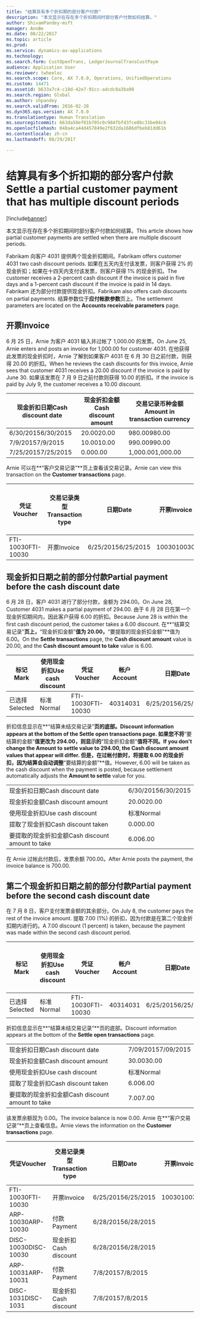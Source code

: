```yaml
---
title: "结算具有多个折扣期的部分客户付款"
description: "本文显示在存在多个折扣期间时部分客户付款如何结算。"
author: ShivamPandey-msft
manager: AnnBe
ms.date: 08/22/2017
ms.topic: article
ms.prod: 
ms.service: dynamics-ax-applications
ms.technology: 
ms.search.form: CustOpenTrans, LedgerJournalTransCustPaym
audience: Application User
ms.reviewer: twheeloc
ms.search.scope: Core, AX 7.0.0, Operations, UnifiedOperations
ms.custom: 14471
ms.assetid: b633a7c4-c18d-42e7-91cc-adcdc8a3ba98
ms.search.region: Global
ms.author: shpandey
ms.search.validFrom: 2016-02-28
ms.dyn365.ops.version: AX 7.0.0
ms.translationtype: Human Translation
ms.sourcegitcommit: 663da58ef01b705c0c984fbfd3fce8bc31be04c6
ms.openlocfilehash: 048a4ca44d457849e2f632da1686dfbeb81dd61b
ms.contentlocale: zh-cn
ms.lasthandoff: 08/29/2017

---
```


# <a name="settle-a-partial-customer-payment-that-has-multiple-discount-periods"></a><span data-ttu-id="d358d-103">结算具有多个折扣期的部分客户付款</span><span class="sxs-lookup"><span data-stu-id="d358d-103">Settle a partial customer payment that has multiple discount periods</span></span>

[!include[banner](../includes/banner.md)]


<span data-ttu-id="d358d-104">本文显示在存在多个折扣期间时部分客户付款如何结算。</span><span class="sxs-lookup"><span data-stu-id="d358d-104">This article shows how partial customer payments are settled when there are multiple discount periods.</span></span>

<span data-ttu-id="d358d-105">Fabrikam 向客户 4031 提供两个现金折扣期间。</span><span class="sxs-lookup"><span data-stu-id="d358d-105">Fabrikam offers customer 4031 two cash discount periods.</span></span> <span data-ttu-id="d358d-106">如果在五天内支付该发票，则客户获得 2% 的现金折扣；如果在十四天内支付该发票，则客户获得 1% 的现金折扣。</span><span class="sxs-lookup"><span data-stu-id="d358d-106">The customer receives a 2-percent cash discount if the invoice is paid in five days and a 1-percent cash discount if the invoice is paid in 14 days.</span></span> <span data-ttu-id="d358d-107">Fabrikam 还为部分付款提供现金折扣。</span><span class="sxs-lookup"><span data-stu-id="d358d-107">Fabrikam also offers cash discounts on partial payments.</span></span> <span data-ttu-id="d358d-108">结算参数位于**应付帐款参数**页上。</span><span class="sxs-lookup"><span data-stu-id="d358d-108">The settlement parameters are located on the **Accounts receivable parameters** page.</span></span>

## <a name="invoice"></a><span data-ttu-id="d358d-109">开票</span><span class="sxs-lookup"><span data-stu-id="d358d-109">Invoice</span></span>
<span data-ttu-id="d358d-110">6 月 25 日，Arnie 为客户 4031 输入并过帐了 1,000.00 的发票。</span><span class="sxs-lookup"><span data-stu-id="d358d-110">On June 25, Arnie enters and posts an invoice for 1,000.00 for customer 4031.</span></span> <span data-ttu-id="d358d-111">在他获得此发票的现金折扣时，Arnie 了解到如果客户 4031 在 6 月 30 日之前付款，则获得 20.00 的折扣。</span><span class="sxs-lookup"><span data-stu-id="d358d-111">When he reviews the cash discounts for this invoice, Arnie sees that customer 4031 receives a 20.00 discount if the invoice is paid by June 30.</span></span> <span data-ttu-id="d358d-112">如果该发票在 7 月 9 日之前付款则获得 10.00 的折扣。</span><span class="sxs-lookup"><span data-stu-id="d358d-112">If the invoice is paid by July 9, the customer receives a 10.00 discount.</span></span>

| <span data-ttu-id="d358d-113">现金折扣日期</span><span class="sxs-lookup"><span data-stu-id="d358d-113">Cash discount date</span></span> | <span data-ttu-id="d358d-114">现金折扣金额</span><span class="sxs-lookup"><span data-stu-id="d358d-114">Cash discount amount</span></span> | <span data-ttu-id="d358d-115">交易记录币种金额</span><span class="sxs-lookup"><span data-stu-id="d358d-115">Amount in transaction currency</span></span> |
|--------------------|----------------------|--------------------------------|
| <span data-ttu-id="d358d-116">6/30/2015</span><span class="sxs-lookup"><span data-stu-id="d358d-116">6/30/2015</span></span>          | <span data-ttu-id="d358d-117">20.00</span><span class="sxs-lookup"><span data-stu-id="d358d-117">20.00</span></span>                | <span data-ttu-id="d358d-118">980.00</span><span class="sxs-lookup"><span data-stu-id="d358d-118">980.00</span></span>                         |
| <span data-ttu-id="d358d-119">7/9/2015</span><span class="sxs-lookup"><span data-stu-id="d358d-119">7/9/2015</span></span>           | <span data-ttu-id="d358d-120">10.00</span><span class="sxs-lookup"><span data-stu-id="d358d-120">10.00</span></span>                | <span data-ttu-id="d358d-121">990.00</span><span class="sxs-lookup"><span data-stu-id="d358d-121">990.00</span></span>                         |
| <span data-ttu-id="d358d-122">7/25/2015</span><span class="sxs-lookup"><span data-stu-id="d358d-122">7/25/2015</span></span>          | <span data-ttu-id="d358d-123">0.00</span><span class="sxs-lookup"><span data-stu-id="d358d-123">0.00</span></span>                 | <span data-ttu-id="d358d-124">1,000.00</span><span class="sxs-lookup"><span data-stu-id="d358d-124">1,000.00</span></span>                       |

<span data-ttu-id="d358d-125">Arnie 可以在**“客户交易记录”**页上查看该交易记录。</span><span class="sxs-lookup"><span data-stu-id="d358d-125">Arnie can view this transaction on the **Customer transactions** page.</span></span>

| <span data-ttu-id="d358d-126">凭证</span><span class="sxs-lookup"><span data-stu-id="d358d-126">Voucher</span></span>   | <span data-ttu-id="d358d-127">交易记录类型</span><span class="sxs-lookup"><span data-stu-id="d358d-127">Transaction type</span></span> | <span data-ttu-id="d358d-128">日期</span><span class="sxs-lookup"><span data-stu-id="d358d-128">Date</span></span>      | <span data-ttu-id="d358d-129">开票</span><span class="sxs-lookup"><span data-stu-id="d358d-129">Invoice</span></span> | <span data-ttu-id="d358d-130">交易币种借方金额</span><span class="sxs-lookup"><span data-stu-id="d358d-130">Amount in transaction currency debit</span></span> | <span data-ttu-id="d358d-131">交易币种贷方金额</span><span class="sxs-lookup"><span data-stu-id="d358d-131">Amount in transaction currency credit</span></span> | <span data-ttu-id="d358d-132">余额</span><span class="sxs-lookup"><span data-stu-id="d358d-132">Balance</span></span>  | <span data-ttu-id="d358d-133">货币</span><span class="sxs-lookup"><span data-stu-id="d358d-133">Currency</span></span> |
|-----------|------------------|-----------|---------|--------------------------------------|---------------------------------------|----------|----------|
| <span data-ttu-id="d358d-134">FTI-10030</span><span class="sxs-lookup"><span data-stu-id="d358d-134">FTI-10030</span></span> | <span data-ttu-id="d358d-135">开票</span><span class="sxs-lookup"><span data-stu-id="d358d-135">Invoice</span></span>          | <span data-ttu-id="d358d-136">6/25/2015</span><span class="sxs-lookup"><span data-stu-id="d358d-136">6/25/2015</span></span> | <span data-ttu-id="d358d-137">10030</span><span class="sxs-lookup"><span data-stu-id="d358d-137">10030</span></span>   | <span data-ttu-id="d358d-138">1,000.00</span><span class="sxs-lookup"><span data-stu-id="d358d-138">1,000.00</span></span>                             |                                       | <span data-ttu-id="d358d-139">1,000.00</span><span class="sxs-lookup"><span data-stu-id="d358d-139">1,000.00</span></span> | <span data-ttu-id="d358d-140">美元</span><span class="sxs-lookup"><span data-stu-id="d358d-140">USD</span></span>      |

## <a name="partial-payment-before-the-cash-discount-date"></a><span data-ttu-id="d358d-141">现金折扣日期之前的部分付款</span><span class="sxs-lookup"><span data-stu-id="d358d-141">Partial payment before the cash discount date</span></span>
<span data-ttu-id="d358d-142">6 月 28 日，客户 4031 进行了部分付款，金额为 294.00。</span><span class="sxs-lookup"><span data-stu-id="d358d-142">On June 28, Customer 4031 makes a partial payment of 294.00.</span></span> <span data-ttu-id="d358d-143">由于 6 月 28 日在第一个现金折扣期间内，因此客户获得 6.00 的折扣。</span><span class="sxs-lookup"><span data-stu-id="d358d-143">Because June 28 is within the first cash discount period, the customer takes a 6.00 discount.</span></span> <span data-ttu-id="d358d-144">在**“结算交易记录”**页上，**“现金折扣金额”**值为 20.00，**“要提取的现金折扣金额”**值为 6.00。</span><span class="sxs-lookup"><span data-stu-id="d358d-144">On the **Settle transactions** page, the **Cash discount amount** value is 20.00, and the **Cash discount amount to take** value is 6.00.</span></span>

| <span data-ttu-id="d358d-145">标记</span><span class="sxs-lookup"><span data-stu-id="d358d-145">Mark</span></span>     | <span data-ttu-id="d358d-146">使用现金折扣</span><span class="sxs-lookup"><span data-stu-id="d358d-146">Use cash discount</span></span> | <span data-ttu-id="d358d-147">凭证</span><span class="sxs-lookup"><span data-stu-id="d358d-147">Voucher</span></span>   | <span data-ttu-id="d358d-148">帐户</span><span class="sxs-lookup"><span data-stu-id="d358d-148">Account</span></span> | <span data-ttu-id="d358d-149">日期</span><span class="sxs-lookup"><span data-stu-id="d358d-149">Date</span></span>      | <span data-ttu-id="d358d-150">到期日期</span><span class="sxs-lookup"><span data-stu-id="d358d-150">Due date</span></span>  | <span data-ttu-id="d358d-151">开票</span><span class="sxs-lookup"><span data-stu-id="d358d-151">Invoice</span></span> | <span data-ttu-id="d358d-152">交易记录币种金额</span><span class="sxs-lookup"><span data-stu-id="d358d-152">Amount in transaction currency</span></span> | <span data-ttu-id="d358d-153">货币</span><span class="sxs-lookup"><span data-stu-id="d358d-153">Currency</span></span> | <span data-ttu-id="d358d-154">要结算的金额</span><span class="sxs-lookup"><span data-stu-id="d358d-154">Amount to settle</span></span> |
|----------|-------------------|-----------|---------|-----------|-----------|---------|--------------------------------|----------|------------------|
| <span data-ttu-id="d358d-155">已选择</span><span class="sxs-lookup"><span data-stu-id="d358d-155">Selected</span></span> | <span data-ttu-id="d358d-156">标准</span><span class="sxs-lookup"><span data-stu-id="d358d-156">Normal</span></span>            | <span data-ttu-id="d358d-157">FTI-10030</span><span class="sxs-lookup"><span data-stu-id="d358d-157">FTI-10030</span></span> | <span data-ttu-id="d358d-158">4031</span><span class="sxs-lookup"><span data-stu-id="d358d-158">4031</span></span>    | <span data-ttu-id="d358d-159">6/25/2015</span><span class="sxs-lookup"><span data-stu-id="d358d-159">6/25/2015</span></span> | <span data-ttu-id="d358d-160">7/25/2015</span><span class="sxs-lookup"><span data-stu-id="d358d-160">7/25/2015</span></span> | <span data-ttu-id="d358d-161">10030</span><span class="sxs-lookup"><span data-stu-id="d358d-161">10030</span></span>   | <span data-ttu-id="d358d-162">1,000.00</span><span class="sxs-lookup"><span data-stu-id="d358d-162">1,000.00</span></span>                       | <span data-ttu-id="d358d-163">美元</span><span class="sxs-lookup"><span data-stu-id="d358d-163">USD</span></span>      | <span data-ttu-id="d358d-164">294.00</span><span class="sxs-lookup"><span data-stu-id="d358d-164">294.00</span></span>           |

<span data-ttu-id="d358d-165">折扣信息显示在**“结算未结交易记录”**页的底部。</span><span class="sxs-lookup"><span data-stu-id="d358d-165">Discount information appears at the bottom of the **Settle open transactions** page.</span></span> <span data-ttu-id="d358d-166">如果您不将**“要结算的金额”**值更改为 **294.00**，则显示的**“现金折扣金额”**值将不同。</span><span class="sxs-lookup"><span data-stu-id="d358d-166">If you don't change the **Amount to settle** value to **294.00**, the **Cash discount amount** values that appear will differ.</span></span> <span data-ttu-id="d358d-167">但是，在过帐付款时，将提取 6.00 的现金折扣，因为结算会自动调整**“要结算的金额”**值。</span><span class="sxs-lookup"><span data-stu-id="d358d-167">However, 6.00 will be taken as the cash discount when the payment is posted, because settlement automatically adjusts the **Amount to settle** value for you.</span></span>

|                              |           |
|------------------------------|-----------|
| <span data-ttu-id="d358d-168">现金折扣日期</span><span class="sxs-lookup"><span data-stu-id="d358d-168">Cash discount date</span></span>           | <span data-ttu-id="d358d-169">6/30/2015</span><span class="sxs-lookup"><span data-stu-id="d358d-169">6/30/2015</span></span> |
| <span data-ttu-id="d358d-170">现金折扣金额</span><span class="sxs-lookup"><span data-stu-id="d358d-170">Cash discount amount</span></span>         | <span data-ttu-id="d358d-171">20.00</span><span class="sxs-lookup"><span data-stu-id="d358d-171">20.00</span></span>     |
| <span data-ttu-id="d358d-172">使用现金折扣</span><span class="sxs-lookup"><span data-stu-id="d358d-172">Use cash discount</span></span>            | <span data-ttu-id="d358d-173">标准</span><span class="sxs-lookup"><span data-stu-id="d358d-173">Normal</span></span>    |
| <span data-ttu-id="d358d-174">提取了现金折扣</span><span class="sxs-lookup"><span data-stu-id="d358d-174">Cash discount taken</span></span>          | <span data-ttu-id="d358d-175">0.00</span><span class="sxs-lookup"><span data-stu-id="d358d-175">0.00</span></span>      |
| <span data-ttu-id="d358d-176">要提取的现金折扣金额</span><span class="sxs-lookup"><span data-stu-id="d358d-176">Cash discount amount to take</span></span> | <span data-ttu-id="d358d-177">6.00</span><span class="sxs-lookup"><span data-stu-id="d358d-177">6.00</span></span>      |

<span data-ttu-id="d358d-178">在 Arnie 过帐此付款后，发票余额 700.00。</span><span class="sxs-lookup"><span data-stu-id="d358d-178">After Arnie posts the payment, the invoice balance is 700.00.</span></span>

## <a name="partial-payment-before-the-second-cash-discount-date"></a><span data-ttu-id="d358d-179">第二个现金折扣日期之前的部分付款</span><span class="sxs-lookup"><span data-stu-id="d358d-179">Partial payment before the second cash discount date</span></span>
<span data-ttu-id="d358d-180">在 7 月 8 日，客户支付发票金额的其余部分。</span><span class="sxs-lookup"><span data-stu-id="d358d-180">On July 8, the customer pays the rest of the invoice amount.</span></span> <span data-ttu-id="d358d-181">提取 7.00 (1%) 的折扣，因为付款是在第二个现金折扣期内进行的。</span><span class="sxs-lookup"><span data-stu-id="d358d-181">A 7.00 discount (1 percent) is taken, because the payment was made within the second cash discount period.</span></span>

| <span data-ttu-id="d358d-182">标记</span><span class="sxs-lookup"><span data-stu-id="d358d-182">Mark</span></span>     | <span data-ttu-id="d358d-183">使用现金折扣</span><span class="sxs-lookup"><span data-stu-id="d358d-183">Use cash discount</span></span> | <span data-ttu-id="d358d-184">凭证</span><span class="sxs-lookup"><span data-stu-id="d358d-184">Voucher</span></span>   | <span data-ttu-id="d358d-185">帐户</span><span class="sxs-lookup"><span data-stu-id="d358d-185">Account</span></span> | <span data-ttu-id="d358d-186">日期</span><span class="sxs-lookup"><span data-stu-id="d358d-186">Date</span></span>      | <span data-ttu-id="d358d-187">到期日期</span><span class="sxs-lookup"><span data-stu-id="d358d-187">Due date</span></span>  | <span data-ttu-id="d358d-188">开票</span><span class="sxs-lookup"><span data-stu-id="d358d-188">Invoice</span></span> | <span data-ttu-id="d358d-189">交易币种借方金额</span><span class="sxs-lookup"><span data-stu-id="d358d-189">Amount in transaction currency debit</span></span> | <span data-ttu-id="d358d-190">交易币种贷方金额</span><span class="sxs-lookup"><span data-stu-id="d358d-190">Amount in transaction currency credit</span></span> | <span data-ttu-id="d358d-191">货币</span><span class="sxs-lookup"><span data-stu-id="d358d-191">Currency</span></span> | <span data-ttu-id="d358d-192">要结算的金额</span><span class="sxs-lookup"><span data-stu-id="d358d-192">Amount to settle</span></span> |
|----------|-------------------|-----------|---------|-----------|-----------|---------|--------------------------------------|---------------------------------------|----------|------------------|
| <span data-ttu-id="d358d-193">已选择</span><span class="sxs-lookup"><span data-stu-id="d358d-193">Selected</span></span> | <span data-ttu-id="d358d-194">标准</span><span class="sxs-lookup"><span data-stu-id="d358d-194">Normal</span></span>            | <span data-ttu-id="d358d-195">FTI-10030</span><span class="sxs-lookup"><span data-stu-id="d358d-195">FTI-10030</span></span> | <span data-ttu-id="d358d-196">4031</span><span class="sxs-lookup"><span data-stu-id="d358d-196">4031</span></span>    | <span data-ttu-id="d358d-197">6/25/2015</span><span class="sxs-lookup"><span data-stu-id="d358d-197">6/25/2015</span></span> | <span data-ttu-id="d358d-198">7/25/2015</span><span class="sxs-lookup"><span data-stu-id="d358d-198">7/25/2015</span></span> | <span data-ttu-id="d358d-199">10030</span><span class="sxs-lookup"><span data-stu-id="d358d-199">10030</span></span>   | <span data-ttu-id="d358d-200">700.00</span><span class="sxs-lookup"><span data-stu-id="d358d-200">700.00</span></span>                               |                                       | <span data-ttu-id="d358d-201">美元</span><span class="sxs-lookup"><span data-stu-id="d358d-201">USD</span></span>      | <span data-ttu-id="d358d-202">693.00</span><span class="sxs-lookup"><span data-stu-id="d358d-202">693.00</span></span>           |

<span data-ttu-id="d358d-203">折扣信息显示在**“结算未结交易记录”**页的底部。</span><span class="sxs-lookup"><span data-stu-id="d358d-203">Discount information appears at the bottom of the **Settle open transactions** page.</span></span>

|                              |           |
|------------------------------|-----------|
| <span data-ttu-id="d358d-204">现金折扣日期</span><span class="sxs-lookup"><span data-stu-id="d358d-204">Cash discount date</span></span>           | <span data-ttu-id="d358d-205">7/09/2015</span><span class="sxs-lookup"><span data-stu-id="d358d-205">7/09/2015</span></span> |
| <span data-ttu-id="d358d-206">现金折扣金额</span><span class="sxs-lookup"><span data-stu-id="d358d-206">Cash discount amount</span></span>         | <span data-ttu-id="d358d-207">30.00</span><span class="sxs-lookup"><span data-stu-id="d358d-207">30.00</span></span>     |
| <span data-ttu-id="d358d-208">使用现金折扣</span><span class="sxs-lookup"><span data-stu-id="d358d-208">Use cash discount</span></span>            | <span data-ttu-id="d358d-209">标准</span><span class="sxs-lookup"><span data-stu-id="d358d-209">Normal</span></span>    |
| <span data-ttu-id="d358d-210">提取了现金折扣</span><span class="sxs-lookup"><span data-stu-id="d358d-210">Cash discount taken</span></span>          | <span data-ttu-id="d358d-211">6.00</span><span class="sxs-lookup"><span data-stu-id="d358d-211">6.00</span></span>      |
| <span data-ttu-id="d358d-212">要提取的现金折扣金额</span><span class="sxs-lookup"><span data-stu-id="d358d-212">Cash discount amount to take</span></span> | <span data-ttu-id="d358d-213">7.00</span><span class="sxs-lookup"><span data-stu-id="d358d-213">7.00</span></span>      |

<span data-ttu-id="d358d-214">该发票余额现为 0.00。</span><span class="sxs-lookup"><span data-stu-id="d358d-214">The invoice balance is now 0.00.</span></span> <span data-ttu-id="d358d-215">Arnie 在**“客户交易记录”**页上查看信息。</span><span class="sxs-lookup"><span data-stu-id="d358d-215">Arnie views the information on the **Customer transactions** page.</span></span>

| <span data-ttu-id="d358d-216">凭证</span><span class="sxs-lookup"><span data-stu-id="d358d-216">Voucher</span></span>    | <span data-ttu-id="d358d-217">交易记录类型</span><span class="sxs-lookup"><span data-stu-id="d358d-217">Transaction type</span></span> | <span data-ttu-id="d358d-218">日期</span><span class="sxs-lookup"><span data-stu-id="d358d-218">Date</span></span>      | <span data-ttu-id="d358d-219">开票</span><span class="sxs-lookup"><span data-stu-id="d358d-219">Invoice</span></span> | <span data-ttu-id="d358d-220">交易币种借方金额</span><span class="sxs-lookup"><span data-stu-id="d358d-220">Amount in transaction currency debit</span></span> | <span data-ttu-id="d358d-221">交易币种贷方金额</span><span class="sxs-lookup"><span data-stu-id="d358d-221">Amount in transaction currency credit</span></span> | <span data-ttu-id="d358d-222">余额</span><span class="sxs-lookup"><span data-stu-id="d358d-222">Balance</span></span> | <span data-ttu-id="d358d-223">货币</span><span class="sxs-lookup"><span data-stu-id="d358d-223">Currency</span></span> |
|------------|------------------|-----------|---------|--------------------------------------|---------------------------------------|---------|----------|
| <span data-ttu-id="d358d-224">FTI-10030</span><span class="sxs-lookup"><span data-stu-id="d358d-224">FTI-10030</span></span>  | <span data-ttu-id="d358d-225">开票</span><span class="sxs-lookup"><span data-stu-id="d358d-225">Invoice</span></span>          | <span data-ttu-id="d358d-226">6/25/2015</span><span class="sxs-lookup"><span data-stu-id="d358d-226">6/25/2015</span></span> | <span data-ttu-id="d358d-227">10030</span><span class="sxs-lookup"><span data-stu-id="d358d-227">10030</span></span>   | <span data-ttu-id="d358d-228">1,000.00</span><span class="sxs-lookup"><span data-stu-id="d358d-228">1,000.00</span></span>                             |                                       | <span data-ttu-id="d358d-229">0.00</span><span class="sxs-lookup"><span data-stu-id="d358d-229">0.00</span></span>    | <span data-ttu-id="d358d-230">美元</span><span class="sxs-lookup"><span data-stu-id="d358d-230">USD</span></span>      |
| <span data-ttu-id="d358d-231">ARP-10030</span><span class="sxs-lookup"><span data-stu-id="d358d-231">ARP-10030</span></span>  |  <span data-ttu-id="d358d-232">付款</span><span class="sxs-lookup"><span data-stu-id="d358d-232">Payment</span></span>         | <span data-ttu-id="d358d-233">6/28/2015</span><span class="sxs-lookup"><span data-stu-id="d358d-233">6/28/2015</span></span> |         |                                      | <span data-ttu-id="d358d-234">294.00</span><span class="sxs-lookup"><span data-stu-id="d358d-234">294.00</span></span>                                | <span data-ttu-id="d358d-235">0.00</span><span class="sxs-lookup"><span data-stu-id="d358d-235">0.00</span></span>    | <span data-ttu-id="d358d-236">美元</span><span class="sxs-lookup"><span data-stu-id="d358d-236">USD</span></span>      |
| <span data-ttu-id="d358d-237">DISC-10030</span><span class="sxs-lookup"><span data-stu-id="d358d-237">DISC-10030</span></span> |  <span data-ttu-id="d358d-238">现金折扣</span><span class="sxs-lookup"><span data-stu-id="d358d-238">Cash discount</span></span>   | <span data-ttu-id="d358d-239">6/28/2015</span><span class="sxs-lookup"><span data-stu-id="d358d-239">6/28/2015</span></span> |         |                                      | <span data-ttu-id="d358d-240">6.00</span><span class="sxs-lookup"><span data-stu-id="d358d-240">6.00</span></span>                                  | <span data-ttu-id="d358d-241">0.00</span><span class="sxs-lookup"><span data-stu-id="d358d-241">0.00</span></span>    | <span data-ttu-id="d358d-242">美元</span><span class="sxs-lookup"><span data-stu-id="d358d-242">USD</span></span>      |
| <span data-ttu-id="d358d-243">ARP-10031</span><span class="sxs-lookup"><span data-stu-id="d358d-243">ARP-10031</span></span>  |  <span data-ttu-id="d358d-244">付款</span><span class="sxs-lookup"><span data-stu-id="d358d-244">Payment</span></span>         | <span data-ttu-id="d358d-245">7/8/2015</span><span class="sxs-lookup"><span data-stu-id="d358d-245">7/8/2015</span></span>  |         |                                      | <span data-ttu-id="d358d-246">693.00</span><span class="sxs-lookup"><span data-stu-id="d358d-246">693.00</span></span>                                | <span data-ttu-id="d358d-247">0.00</span><span class="sxs-lookup"><span data-stu-id="d358d-247">0.00</span></span>    | <span data-ttu-id="d358d-248">美元</span><span class="sxs-lookup"><span data-stu-id="d358d-248">USD</span></span>      |
| <span data-ttu-id="d358d-249">DISC-1031</span><span class="sxs-lookup"><span data-stu-id="d358d-249">DISC-1031</span></span>  |  <span data-ttu-id="d358d-250">现金折扣</span><span class="sxs-lookup"><span data-stu-id="d358d-250">Cash discount</span></span>   | <span data-ttu-id="d358d-251">7/8/2015</span><span class="sxs-lookup"><span data-stu-id="d358d-251">7/8/2015</span></span>  |         |                                      | <span data-ttu-id="d358d-252">7.00</span><span class="sxs-lookup"><span data-stu-id="d358d-252">7.00</span></span>                                  | <span data-ttu-id="d358d-253">0.00</span><span class="sxs-lookup"><span data-stu-id="d358d-253">0.00</span></span>    | <span data-ttu-id="d358d-254">美元</span><span class="sxs-lookup"><span data-stu-id="d358d-254">USD</span></span>      |






